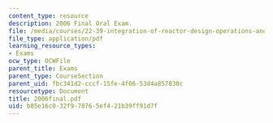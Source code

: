 ```yaml
---
content_type: resource
description: 2006 Final Oral Exam.
file: /media/courses/22-39-integration-of-reactor-design-operations-and-safety-fall-2006/b85e16c032f978765ef421b39ff91d7f_2006final.pdf
file_type: application/pdf
learning_resource_types:
- Exams
ocw_type: OCWFile
parent_title: Exams
parent_type: CourseSection
parent_uid: fbc341d2-cccf-15fe-4f06-53d4a857830c
resourcetype: Document
title: 2006final.pdf
uid: b85e16c0-32f9-7876-5ef4-21b39ff91d7f
---
```

